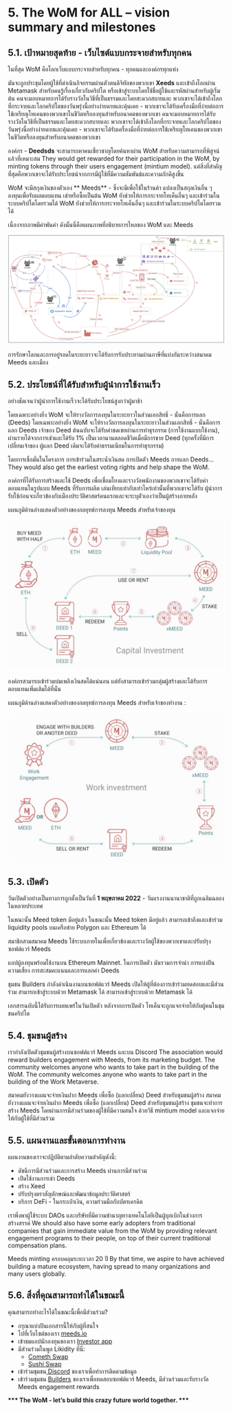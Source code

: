# 5. The WoM for ALL – vision summary and milestones

## 5.1. เป้าหมายสุดท้าย - เว็บไซต์แบบกระจายสำหรับทุกคน

ในที่สุด WoM คือโลกเว็บแบบกระจายสำหรับทุกคน - ทุกคนและองค์กรทุกแห่ง

มันจะถูกประชุมโดยผู้ใช้ที่ดำเนินกิจกรรมผ่านตัวตนดิจิทัลของพวกเขา **Xeeds** และเข้าถึงโลกผ่าน Metamask สำหรับคนรู้เรื่องเกี่ยวกับคริปโต หรือเข้าสู่ระบบโดยใช้ชื่อผู้ใช้และรหัสผ่านสำหรับผู้เริ่มต้น คนจะมอบหมายการได้รับรางวัลในวิธีที่เป็นธรรมและโดยสะดวกสบายและ พวกเขาจะได้เข้าถึงโลกที่กระจายและโลกคริปโตของวันพรุ่งนี้อย่างง่ายดายและคุ้นเคย - พวกเขาจะได้รับเครื่องมือที่ง่ายต่อการใช้เหรียญโทเคนของพวกเขาในชีวิตหรือลงทุนสำหรับอนาคตของพวกเขา คนจะมอบหมายการได้รับรางวัลในวิธีที่เป็นธรรมและโดยสะดวกสบายและ พวกเขาจะได้เข้าถึงโลกที่กระจายและโลกคริปโตของวันพรุ่งนี้อย่างง่ายดายและคุ้นเคย - พวกเขาจะได้รับเครื่องมือที่ง่ายต่อการใช้เหรียญโทเคนของพวกเขาในชีวิตหรือลงทุนสำหรับอนาคตของพวกเขา

องค์กร - **Deedsds** จะสามารถหาคนเชี่ยวชาญโดยค้นหาผ่าน WoM สำหรับความสามารถที่พิสูจน์แล้วที่เหมาะสม They would get rewarded for their participation in the WoM, by minting tokens through their users engagement (mintium model). แต่สิ่งที่สำคัญที่สุดคือพวกเขาจะได้รับประโยชน์จากการมีผู้ใช้ที่มีความสัมพันธ์และความภักดีสูงขึ้น

WoM จะมีสกุลเงินของตัวเอง ** Meeds** - ซึ่งจะมีเพื่อใช้ในร้านค้า แปลงเป็นสกุลเงินอื่น ๆ ลงทุนเพื่อรับผลตอบแทน เช่าหรือซื้อเป็นต้น WoM ยังช่วยให้การกระจายโทเค็นอื่นๆ และเข้าร่วมในระบบคริปโตโดยรวมได้ WoM ยังช่วยให้การกระจายโทเค็นอื่นๆ และเข้าร่วมในระบบคริปโตโดยรวมได้

เนื่องจากภาพมีค่าพันคำ ดังนั้นนี่คือแผนภาพที่อธิบายการไหลของ WoM และ Meeds

![การไหลของ WoM และ Meeds](en/img/wom-flows.png)

การรักษาโลกและการอยู่รอดในระยะยาวจะได้รับการรับประทานผ่านภาษีที่แบ่งกันระหว่างสมาคม Meeds และเมือง

## 5.2. ประโยชน์ที่ได้รับสำหรับผู้นำการใช้งานเร็ว

อย่างชัดเจนว่าผู้นำการใช้งานเร็วจะได้รับประโยชน์สูงกว่าผู้มาช้า

โดยเฉพาะอย่างยิ่ง WoM จะให้รางวัลการลงทุนในระยะยาวในส่วนเอกสิทธิ์ - นั่นคือการแลก (Deeds) โดยเฉพาะอย่างยิ่ง WoM จะให้รางวัลการลงทุนในระยะยาวในส่วนเอกสิทธิ์ - นั่นคือการแลก Deeds เจ้าของ Deed ต้นฉบับจะได้รับค่าชดเชยผ่านการทำธุรกรรม (การใช้งานแบบใช้งาน), ผ่านรายได้จากการเช่าและได้รับ 1% เป็นเวลานานตลอดชีวิตเมื่อมีการขาย Deed (ทุกครั้งที่มีการเปลี่ยนเจ้าของ ผู้แลก Deed เดิมจะได้รับค่าธรรมเนียมในการทำธุรกรรม)

โดยการเชื่อมั่นในโครงการ การเข้าร่วมในสระน้ำเงินสด การเปิดตัว Meeds การแลก Deeds... They would also get the earliest voting rights and help shape the WoM.

องค์กรที่ได้รับการสร้างและใช้ Deeds เพื่อเชื่อมโยงและรางวัลพนักงานของพวกเขาจะได้รับค่าตอบแทนในรูปแบบ Meeds ที่รับการผลิต เล่นเทียบเท่ากับเท่าไหร่เท่านั้นที่พวกเขาจะได้รับ ผู้นำการรับใช้ก่อนจะเกี่ยวข้องกับเมืองประวัติศาสตร์คนแรกและจะระบุตัวเองว่าเป็นผู้สร้างภายหลัง

แผนภูมิด้านล่างแสดงตัวอย่างของกลยุทธ์การลงทุน Meeds สำหรับเจ้าของทุน

![กลยุทธ์การลงทุน Meeds สำหรับเจ้าของทุน](en/img/invest-capital.png)

องค์กรสามารถเข้าร่วมบ่มเพลิงเงินสดได้แน่นอน แต่ยังสามารถเข้าร่วมกลุ่มผู้สร้างและได้รับการตอบแทนเพิ่มเติมได้ที่นั่น

แผนภูมิด้านล่างแสดงตัวอย่างของกลยุทธ์การลงทุน Meeds สำหรับเจ้าของทำงาน :

![กลยุทธ์การลงทุน Meeds สำหรับเจ้าของทำงาน](en/img/invest-work.png)

## 5.3. เปิดตัว

วันเปิดตัวอย่างเป็นทางการถูกตั้งเป็นวันที่ **1 พฤษภาคม 2022** - วันแรงงานนานาชาติที่ถูกเฉลิมฉลองในหลายประเทศ

ในขณะนั้น Meed token มีอยู่แล้ว ในขณะนั้น Meed token มีอยู่แล้ว สามารถเข้าถึงและเข้าร่วม liquidity pools บนเครือข่าย Polygon และ Ethereum ได้

สมาชิกสามสมาคม Meeds ใช้ระบบภายในเพื่อเกี่ยวข้องและรางวัลผู้ใช้ของพวกเขาและปรับปรุงซอฟต์แวร์ Meeds

แอปผู้ลงทุนพร้อมใช้งานบน Ethereum Mainnet. ในการเปิดตัว มันรวมการจำนำ การแบ่งปันความเสี่ยง การสะสมคะแนนและการแลกค่า Deeds

ชุมชน Builders กำลังดำเนินงานบนซอฟต์แวร์ Meeds เปิดให้ผู้ที่ต้องการเข้าร่วมทดสอบและมีส่วนร่วม สามารถเข้าสู่ระบบด้วย Metamask ได้ สามารถเข้าสู่ระบบด้วย Metamask ได้

เอกสารฉบับนี้ได้รับการเผยแพร่ในวันเปิดตัว หลังจากการเปิดตัว โทเค็นจะถูกแจกจ่ายให้กับผู้คนในชุมชนคริปโต

## 5.4. ชุมชนผู้สร้าง

เรากำลังเปิดตัวชุมชนผู้สร้างบนซอฟต์แวร์ Meeds และบน Discord The association would reward builders engagement with Meeds, from its marketing budget. The community welcomes anyone who wants to take part in the building of the WoM. The community welcomes anyone who wants to take part in the building of the Work Metaverse.

สมาคมยังวางแผนจะจ่ายเงินฝาก Meeds เพื่อซื้อ (แลกเปลี่ยน) Deed สำหรับชุมชนผู้สร้าง สมาคมยังวางแผนจะจ่ายเงินฝาก Meeds เพื่อซื้อ (แลกเปลี่ยน) Deed สำหรับชุมชนผู้สร้าง ชุมชนจะทำการสร้าง Meeds โดยผ่านการมีส่วนร่วมของผู้ใช้ที่มีความสนใจ ด้วยวิธี mintium model และแจกจ่ายให้กับผู้ใช้ที่มีส่วนร่วม

## 5.5. แผนงานและขั้นตอนการทำงาน

แผนงานของเราจะปฏิบัติตามลำดับความสำคัญดังนี้:

- ดัชนีการมีส่วนร่วมและการสร้าง Meeds ผ่านการมีส่วนร่วม
- เปิดใช้งานการเช่า Deeds
- สร้าง Xeed
- ปรับปรุงตราสัญลักษณ์และพัฒนาข้อมูลประวัติศาสตร์
- บริการ DeFi - ในกระเป๋าเงิน, ความร่วมมือกับบัตรเครดิต

เราพึ่งพาผู้ใช้ระบบ DAOs และบริษัทที่มีความชำนาญทางเทคโนโลยีเป็นผู้บุกเบิกในช่วงการสร้างสรรค์ We should also have some early adopters from traditional companies that gain immediate value from the WoM by providing relevant engagement programs to their people, on top of their current traditional compensation plans.

Meeds minting ครอบคลุมระยะเวลา 20 ปี By that time, we aspire to have achieved building a mature ecosystem, having spread to many organizations and many users globally.

## 5.6. สิ่งที่คุณสามารถทำได้ในขณะนี้

คุณสามารถทำอะไรได้ในขณะนี้เพื่อมีส่วนร่วม?

- กรุณาแบ่งปันเอกสารนี้ให้กับผู้ที่สนใจ
- ไปที่เว็บไซต์ของเรา [meeds.io](https://www.meeds.io/)
- เข้าชมแอปนักลงทุนของเรา [Investor app](https://meeds.io/investors)
- มีส่วนร่วมในพูล Likidity ที่นี่:
  - [Cometh Swap](https://swap.cometh.io/)
  - [Sushi Swap](https://sushi.com)
- เข้าร่วมชุมชน[ Discord](https://discord.com/invite/hAuADSq3) ของเราเพื่อทำการติดตามข้อมูล
- เข้าร่วมชุมชน [Builders](https://meeds.io/builders) ของเราเพื่อทดสอบซอฟต์แวร์ Meeds, มีส่วนร่วมและรับรางวัล Meeds engagement rewards

**\*\*\* The WoM - let’s build this crazy future world together. \*\*\***